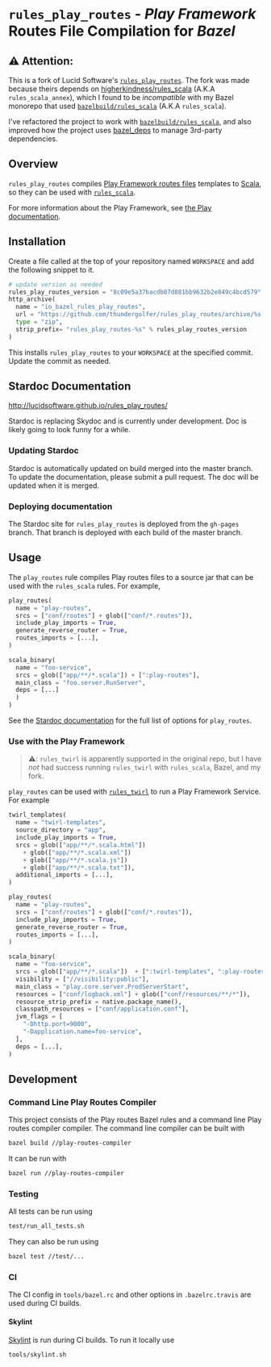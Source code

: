 # `rules_play_routes` - _Play Framework_ Routes File Compilation for _Bazel_

## ⚠️ **Attention:**

This is a fork of Lucid Software's [`rules_play_routes`](https://github.com/lucidsoftware/rules_play_routes). The fork was made because theirs depends on [higherkindness/rules_scala](https://github.com/higherkindness/rules_scala) (A.K.A `rules_scala_annex`), which I found to be _incompatible_ with my Bazel monorepo that used [`bazelbuild/rules_scala`](https://github.com/bazelbuild/rules_scala) (A.K.A `rules_scala`). 

I've refactored the project to work with [`bazelbuild/rules_scala`](https://github.com/bazelbuild/rules_scala), and also improved how the project uses [bazel_deps](https://github.com/johnynek/bazel-deps) to manage 3rd-party dependencies. 

## Overview
`rules_play_routes` compiles [Play Framework routes files](https://www.playframework.com/documentation/latest/ScalaRouting) templates to [Scala](http://www.scala-lang.org/), so they can be used with [`rules_scala`](https://github.com/bazelbuild/rules_scala).

For more information about the Play Framework, see [the Play documentation](https://www.playframework.com/documentation/latest).

## Installation
Create a file called at the top of your repository named `WORKSPACE` and add the following snippet to it.

```python
# update version as needed
rules_play_routes_version = "8c09e5a37bacdb07d881bb9632b2e849c4bcd579"
http_archive(
  name = "io_bazel_rules_play_routes",
  url = "https://github.com/thundergolfer/rules_play_routes/archive/%s.zip" % rules_play_routes_version,
  type = "zip",
  strip_prefix= "rules_play_routes-%s" % rules_play_routes_version
)
```

This installs `rules_play_routes` to your `WORKSPACE` at the specified commit. Update the commit as needed.

## Stardoc Documentation
http://lucidsoftware.github.io/rules_play_routes/

Stardoc is replacing Skydoc and is currently under development. Doc is likely going to look funny for a while.

### Updating Stardoc
Stardoc is automatically updated on build merged into the master branch. To update the documentation, please submit a pull request. The doc will be updated when it is merged.

### Deploying documentation
The Stardoc site for `rules_play_routes` is deployed from the `gh-pages` branch. That branch is deployed with each build of the master branch.

## Usage
The `play_routes` rule compiles Play routes files to a source jar that can be used with the `rules_scala` rules. For example,

```python
play_routes(
  name = "play-routes",
  srcs = ["conf/routes"] + glob(["conf/*.routes"]),
  include_play_imports = True,
  generate_reverse_router = True,
  routes_imports = [...],
)

scala_binary(
  name = "foo-service",
  srcs = glob(["app/**/*.scala"]) + [":play-routes"],
  main_class = "foo.server.RunServer",
  deps = [...]
  )
)
```

See the [Stardoc documentation](https://lucidsoftware.github.io/rules_play_routes/play-routes/play-routes.html#play_routes) for the full list of options for `play_routes`.

### Use with the Play Framework

> ⚠️: `rules_twirl` is apparently supported in the original repo, but I have _not_ had success running `rules_twirl` with `rules_scala`, Bazel, and my fork.

`play_routes` can be used with [`rules_twirl`](https://github.com/lucidsoftware/rules_twirl) to run a Play Framework Service. For example

```python
twirl_templates(
  name = "twirl-templates",
  source_directory = "app",
  include_play_imports = True,
  srcs = glob(["app/**/*.scala.html"])
    + glob(["app/**/*.scala.xml"])
    + glob(["app/**/*.scala.js"])
    + glob(["app/**/*.scala.txt"]),
  additional_imports = [...],
)

play_routes(
  name = "play-routes",
  srcs = ["conf/routes"] + glob(["conf/*.routes"]),
  include_play_imports = True,
  generate_reverse_router = True,
  routes_imports = [...],
)

scala_binary(
  name = "foo-service",
  srcs = glob(["app/**/*.scala"])  + [":twirl-templates", ":play-routes"],
  visibility = ["//visibility:public"],
  main_class = "play.core.server.ProdServerStart",
  resources = ["conf/logback.xml"] + glob(["conf/resources/**/*"]),
  resource_strip_prefix = native.package_name(),
  classpath_resources = ["conf/application.conf"],
  jvm_flags = [
  	"-Dhttp.port=9000",
  	"-Dapplication.name=foo-service",
  ],
  deps = [...],
)
```

## Development
### Command Line Play Routes Compiler
This project consists of the Play routes Bazel rules and a command line Play routes compiler compiler. The command line compiler can be built with
```bash
bazel build //play-routes-compiler
```

It can be run with
```bash
bazel run //play-routes-compiler
```

### Testing
All tests can be run using

```bash
test/run_all_tests.sh
```

They can also be run using
```bash
bazel test //test/...
```

### CI
The CI config in `tools/bazel.rc` and other options in `.bazelrc.travis` are used during CI builds.

#### Skylint
[Skylint](https://github.com/bazelbuild/bazel/blob/master/site/docs/skylark/skylint.md) is run during CI builds. To run it locally use
```bash
tools/skylint.sh
```
